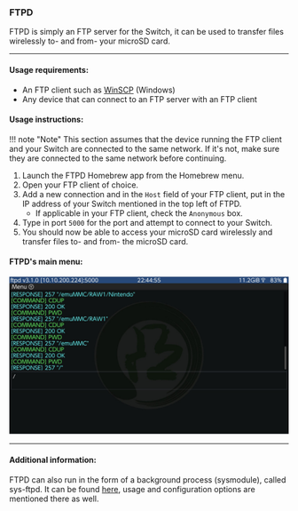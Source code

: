 ### **FTPD**

FTPD is simply an FTP server for the Switch, it can be used to transfer files wirelessly to- and from- your microSD card.

-----

#### Usage requirements:

- An FTP client such as [WinSCP](https://winscp.net/eng/download.php) (Windows)
- Any device that can connect to an FTP server with an FTP client

#### Usage instructions:

!!! note "Note"
    This section assumes that the device running the FTP client and your Switch are connected to the same network. If it's not, make sure they are connected to the same network before continuing.

1. Launch the FTPD Homebrew app from the Homebrew menu.
2. Open your FTP client of choice.
3. Add a new connection and in the `Host` field of your FTP client, put in the IP address of your Switch mentioned in the top left of FTPD.
    - If applicable in your FTP client, check the `Anonymous` box.
4. Type in port `5000` for the port and attempt to connect to your Switch.
5. You should now be able to access your microSD card wirelessly and transfer files to- and from- the microSD card.

#### FTPD's main menu:

![FTPD](img/ftpd.jpg)

-----

#### Additional information:

FTPD can also run in the form of a background process (sysmodule), called sys-ftpd. It can be found [here](https://github.com/cathery/sys-ftpd), usage and configuration options are mentioned there as well.
